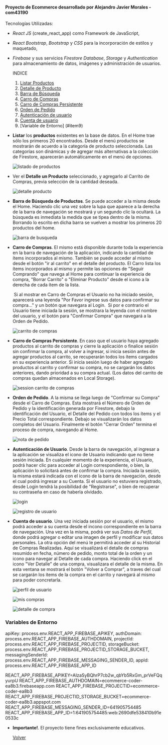 <a id=volver><a/>
#### **Proyecto de Ecommerce desarrollado por Alejandro Javier Morales** - com43190

Tecnologías Utilizadas:

- *React JS* (create_react_app) como Framework de JavaScript,

- *React Bootstrap*, *Bootstrap* y *CSS* para la incorporación de estilos y maquetado,

- *Firebase* y sus servicios *Firestore Database*, *Storage* y *Authentication* para almacenamiento de datos, imágenes y administración de usuarios.

  

  INDICE

  1. [Listar Productos](#item1)
  2. [Detalle de Producto](#item2)
  3. [Barra de Búsqueda](#item3)
  4. [Carro de Compras](#item4)
  5. [Carro de Compras Persistente](#item5)
  6. [Orden de Pedido](#item6)
  7. [Autenticación de usuario](#item7)
  8. [Cuenta de usuario](#item8)
  9. [Variable de Entorno] (#item9)

  
  

   


<a id=item1><a/>
- **Listar** los **productos** existentes en la base de datos. 
  En el Home trae sólo los primeros 20 encontrados. Desde el menú productos se mostrarán de acuerdo a la categoría de producto seleccionada.
  Las categorías son dinámicas y de agregar más alternativas a la colección de Firestore, aparecerán automáticamente en el menú de opciones.


  ![listado de productos](./public/assets/doc_images/home.jpg)

  

<a id=item2><a/>
- Ver el **Detalle un Producto** seleccionado, y agregarlo al Carrito de Compras, previa selección de la cantidad deseada.

  ![detalle producto](./public/assets/doc_images/detalle_producto.jpg)

  

<a id=item3><a/>
- **Barra de Búsqueda de Productos**. Se puede acceder a la misma desde el Home. Haciendo clic una vez sobre la lupa que aparece a la derecha de la barra de navegación se mostrará y un segundo clic la ocultará. La búsqueda es inmediata  la medida que se tipea dentro de la misma. Borrando lo escrito en dicha barra se vuelven a mostrar los primeros 20 productos del home. 


  ![barra de busqueda](./public/assets/doc_images/barra_de_busqueda.jpg)

  
  

<a id=item4><a/>
- **Carro de Compras**. El mismo está disponible durante toda la experiencia en la barra de navegación de la aplicación, indicando la cantidad de ítems incorporados al mismo. También se puede acceder al mismo desde el botón "ir al carrito" en el detalle del producto.
  El Carro lista los ítems incorporados al mismo y permite las opciones de "Seguir Comprando" que navega al Home para continuar la experiencia de compra, "Borrar Carrito" o "Eliminar Producto" desde el icono a la derecha de cada ítem de la lista.

  ​	Si al mostrar en Carro de Compras el Usuario no ha iniciado sesión, aparecerá una leyenda "Por Favor ingrese sus datos para confirmar su compra..." y un botón que navegara al Login.
  ​	Si por e contrario el Usuario tiene iniciada la sesión, se mostrara la leyenda con el nombre del usuario, y el botón para "Confirmar Compra" que navegará a la Orden de Pedido.


  ![carrito de compras](./public/assets/doc_images/cart1.jpg)

  

<a id=item5><a/>
- **Carro de Compras Persistente**.  En caso que el usuario haya agregado productos al carrito de compras y  cierre la aplicación o finalice sesión sin confirmar la compra, al volver a ingresar, si inicia sesión antes de agregar productos al carrito, se recuperarán todos los ítems cargados en su experiencia anterior. 
  Si inicia sesión luego de haber agregado productos al carrito y confirmar su compra, no se cargarán los datos anteriores, dando prioridad a su compra actual. (Los datos del carrito de  compras quedan almacenados en Local Storage).


  ![session carrito de compras](./public/assets/doc_images/cart.jpg)

  

<a id=item6><a/>
- **Orden de Pedido**. A la misma se llega luego de "Confirmar su Compra" desde el Carro de Compras. Esta mostrará el Número de Orden de Pedido y la identificación generada por Firestore, debajo la identificación del Usuario, el Detalle del Pedido con todos los ítems y el Precio Total correspondiente.
  Debajo se visualizarán los datos completos del Usuario.
  Finalmente el botón "Cerrar Orden" termina el proceso de compra, navegando al Home.


  ![nota de pedido](./public/assets/doc_images/pedido.jpg)

  

<a id=item7><a/>
- **Autenticación de Usuario**. Desde la barra de navegación, al ingresar a la aplicación se visualiza el icono de Usuario indicando que no tiene sesión iniciada. En cualquier momento de la experiencia, el Usuario, podrá hacer clic para acceder al Login correspondiente, o bien, la aplicación lo solicitará antes de confirmar la compra.
  Iniciada la sesión, la misma estará indicada con el icono de la barra de navegación, desde el cual podrá ingresar a su Cuenta.
  Si el usuario no estuviera registrado, desde Login tendrá la posibilidad de "Registrarse", o bien de recuperar su contraseña en caso de haberla olvidado.  


  ![login](./public/assets/doc_images/login.jpg)

  ![registro de usuario](./public/assets/doc_images/registrar.jpg)

  

<a id=item8><a/>
- **Cuenta de usuario**. Una vez iniciada sesión por el usuario, el mismo podrá acceder a su cuenta desde el incono correspondiente en la barra de navegación.
Una vez  en la misma, podrá ver sus *Datos de Perfil*, donde podrá agregar o editar una imagen de perfil y modificar sus datos personales. La otra opción del menú le permitirá acceder al su Historial de Compras Realizadas. Aquí se visualizará el detalle de compras resumido en fecha, número de pedido, monto total de la orden y un icono para navegar al Detalle de cada compra.
Haciendo click en el icono "Ver Detalle" de una compra, visualizara el detalle de la misma. En esta ventana se  mostrará el botón "Volver a Comprar", a traves del cual se cargarán los items de la compra en el carrito y navegará al mismo para poder concretarla.

  

  ![perfil de usuario](./public/assets/doc_images/user_perfil.jpg)
  

  ![mis compras](./public/assets/doc_images/user_compras.jpg)

  ![detalle de compra](./public/assets/doc_images/user_compras_detalle.jpg)




<a id=item9><a/>
### Variables de Entorno

apiKey: process.env.REACT_APP_FIREBASE_APIKEY,
authDomain: process.env.REACT_APP_FIREBASE_AUTHDOMAIN,
projectId: process.env.REACT_APP_FIREBASE_PROJECTID,
storageBucket: process.env.REACT_APP_FIREBASE_PROJECTID_STORAGE_BUCKET,
messagingSenderId: process.env.REACT_APP_FIREBASE_MESSAGING_SENDER_ID,
appId: process.env.REACT_APP_FIREBASE_APP_ID

REACT_APP_FIREBASE_APIKEY=AIzaSyBQhrP7cb2w_qbYb5RxGm_prVeFQqyurpU
REACT_APP_FIREBASE_AUTHDOMAIN=ecommerce-coder-ea8b3.firebaseapp.com
REACT_APP_FIREBASE_PROJECTID=ecommerce-coder-ea8b3
REACT_APP_FIREBASE_PROJECTID_STORAGE_BUCKET=ecommerce-coder-ea8b3.appspot.com
REACT_APP_FIREBASE_MESSAGING_SENDER_ID=641905754485
REACT_APP_FIREBASE_APP_ID=1:641905754485:web:2690dfe538410b91e0533c




- **Importante!**. El proyecto tiene fines exclusivamente educativos.



  [Volver](#volver)

  

  

  

  